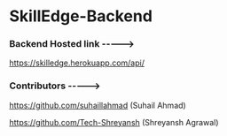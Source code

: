 # SkillEdge-Backend

### Backend Hosted link ----->

https://skilledge.herokuapp.com/api/

### Contributors ----->

https://github.com/suhaillahmad       (Suhail Ahmad)

https://github.com/Tech-Shreyansh     (Shreyansh Agrawal)
